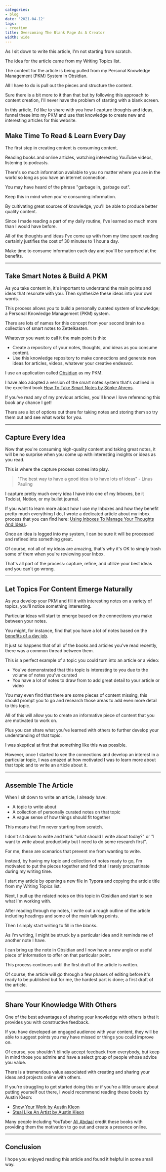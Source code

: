```yaml
---
categories:
- blog
date: '2021-04-12'
tags:
- creation
title: Overcoming The Blank Page As A Creator
width: wide
---
```


As I sit down to write this article, I'm not starting from scratch. 

The idea for the article came from my Writing Topics list.

The content for the article is being pulled from my Personal Knowledge Management (PKM) System in Obsidian.

All I have to do is pull out the pieces and structure the content.

Sure there is a bit more to it than that but by following this approach to content creation, I'll never have the problem of starting with a blank screen.

In this article, I'd like to share with you how I capture thoughts and ideas, funnel these into my PKM and use that knowledge to create new and interesting articles for this website.

## Make Time To Read & Learn Every Day

The first step in creating content is consuming content.

Reading books and online articles, watching interesting YouTube videos, listening to podcasts. 

There's so much information available to you no matter where you are in the world so long as you have an internet connection.

You may have heard of the phrase "garbage in, garbage out". 

Keep this in mind when you're consuming information. 

By cultivating great sources of knowledge, you'll be able to produce better quality content.

Since I made reading a part of my daily routine, I've learned so much more than I would have before.

All of the thoughts and ideas I've come up with from my time spent reading certainly justifies the cost of 30 minutes to 1 hour a day.

Make time to consume information each day and you'll be surprised at the benefits.

---

## Take Smart Notes & Build A PKM

As you take content in, it's important to understand the main points and ideas that resonate with you. Then synthesize these ideas into your own words.

This process allows you to build a personally curated system of knowledge; a Personal Knowledge Management (PKM) system. 

There are lots of names for this concept from your second brain to a collection of smart notes to Zettelkasten.

Whatever you want to call it the main point is this: 

- Create a repository of your notes, thoughts, and ideas as you consume content. 
- Use this knowledge repository to make connections and generate new ideas for articles, videos, whatever your creative endeavor.

I use an application called [Obsidian](https://obsidian.md/) as my PKM. 

I have also adopted a version of the smart notes system that's outlined in the excellent book [How To Take Smart Notes by Sönke Ahrens](/how-to-take-smart-notes-sonke-ahrens). 

If you've read any of my previous articles, you'll know I love referencing this book any chance I get!

There are a lot of options out there for taking notes and storing them so try them out and see what works for you.

---

## Capture Every Idea

Now that you're consuming high-quality content and taking great notes, it will be no surprise when you come up with interesting insights or ideas as you read.

This is where the capture process comes into play.

>  "The best way to have a good idea is to have lots of ideas" - Linus Pauling

I capture pretty much every idea I have into one of my Inboxes, be it Todoist, Notion, or my bullet journal.

If you want to learn more about how I use my Inboxes and how they benefit pretty much everything I do, I wrote a dedicated article about my inbox process that you can find here: [Using Inboxes To Manage Your Thoughts And Ideas](/inboxes-to-manage-thoughts-and-ideas).

Once an idea is logged into my system, I can be sure it will be processed and refined into something great.

Of course, not all of my ideas are amazing, that's why it's OK to simply trash some of them when you're reviewing your Inbox. 

That's all part of the process: capture, refine, and utilize your best ideas and you can't go wrong.

---

## Let Topics For Content Emerge Naturally

As you develop your PKM and fill it with interesting notes on a variety of topics, you'll notice something interesting.

Particular ideas will start to emerge based on the connections you make between your notes.

You might, for instance, find that you have a lot of notes based on the [benefits of a day job](/benefits-of-a-day-job/). 

It just so happens that of all of the books and articles you've read recently, there was a common thread between them.

This is a perfect example of a topic you could turn into an article or a video:

- You've demonstrated that this topic is interesting to you due to the volume of notes you've curated
- You have a lot of notes to draw from to add great detail to your article or video

You may even find that there are some pieces of content missing, this should prompt you to go and research those areas to add even more detail to this topic.

All of this will allow you to create an informative piece of content that you are motivated to work on.  

Plus you can share what you've learned with others to further develop your understanding of that topic.

I was skeptical at first that something like this was possible. 

However, once I started to see the connections and develop an interest in a particular topic, I was amazed at how motivated I was to learn more about that topic and to write an article about it.

---

## Assemble The Article

When I sit down to write an article, I already have:

- A topic to write about
- A collection of personally curated notes on that topic
- A vague sense of how things should fit together

This means that I'm never starting from scratch. 

I don't sit down to write and think "what should I write about today?" or "I want to write about productivity but I need to do some research first".

For me, these are scenarios that prevent me from wanting to write.

Instead, by having my topic and collection of notes ready to go, I'm motivated to put the pieces together and find that I rarely procrastinate during my writing time.

I start my article by opening a new file in Typora and copying the article title from my Writing Topics list.

Next, I pull up the related notes on this topic in Obsidian and start to see what I'm working with.

After reading through my notes, I write out a rough outline of the article including headings and some of the main talking points.

Then I simply start writing to fill in the blanks. 

As I'm writing, I might be struck by a particular idea and it reminds me of another note I have. 

I can bring up the note in Obsidian and I now have a new angle or useful piece of information to offer on that particular point.

This process continues until the first draft of the article is written.

Of course, the article will go through a few phases of editing before it's ready to be published but for me, the hardest part is done; a first draft of the article.

---

## Share Your Knowledge With Others

One of the best advantages of sharing your knowledge with others is that it provides you with constructive feedback.

If you have developed an engaged audience with your content, they will be able to suggest points you may have missed or things you could improve on.

Of course, you shouldn't blindly accept feedback from everybody, but keep in mind those you admire and have a select group of people whose advice you value.

There is a tremendous value associated with creating and sharing your ideas and projects online with others.

If you're struggling to get started doing this or if you're a little unsure about putting yourself out there, I would recommend reading these books by Austin Kleon:

- [Show Your Work by Austin Kleon](/show-your-work-austin-kleon/)
- [Steal Like An Artist by Austin Kleon](/steal-like-an-artist-austin-kleon/) 

Many people including YouTuber [Ali Abdaal](https://aliabdaal.com/) credit these books with providing them the motivation to go out and create a presence online.

---

## Conclusion

I hope you enjoyed reading this article and found it helpful in some small way.
